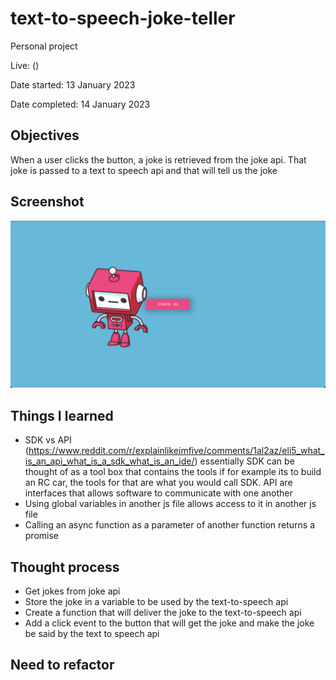 # text-to-speech-joke-teller

Personal project

Live: ()

Date started: 13 January 2023

Date completed: 14 January 2023

## Objectives

When a user clicks the button, a joke is retrieved from the joke api. That joke is passed to a text to speech api and that will tell us the joke

## Screenshot

![Alt text](imgs/Screenshot%202023-01-14%20at%2020.10.53.png)

## Things I learned

- SDK vs API (https://www.reddit.com/r/explainlikeimfive/comments/1al2az/eli5_what_is_an_api_what_is_a_sdk_what_is_an_ide/)
  essentially SDK can be thought of as a tool box that contains the tools if for example its to build an RC car, the tools for that are what you would call SDK. API are interfaces that allows software to communicate with one another
- Using global variables in another js file allows access to it in another js file
- Calling an async function as a parameter of another function returns a promise

## Thought process

- Get jokes from joke api
- Store the joke in a variable to be used by the text-to-speech api
- Create a function that will deliver the joke to the text-to-speech api
- Add a click event to the button that will get the joke and make the joke be said by the text to speech api

## Need to refactor

